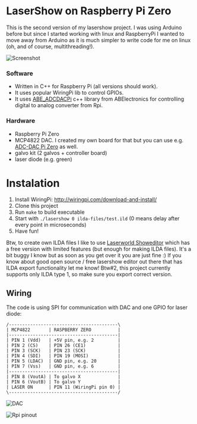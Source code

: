 # LaserShow on Raspberry Pi Zero

This is the second version of my lasershow project. I was using Arduino before but since I started working with linux and RaspberryPi I wanted to move away from Arduino as it is much simpler to write code for me on linux (oh, and of course, multithreading!).

![Screenshot](https://raw.githubusercontent.com/tteskac/rpi-lasershow/master/laserpi.jpg)

### Software
- Written in C++ for Raspberry Pi (all versions should work).
- It uses popular WiringPi lib to control GPIOs.
- It uses [ABE_ADCDACPi](https://github.com/abelectronicsuk/ABElectronics_CPP_Libraries/tree/master/ADCDACPi) c++ library from ABElectronics for controlling digital to analog converter from Rpi.

### Hardware
- Raspberry Pi Zero
- MCP4822 DAC. I created my own board for that but you can use e.g. [ADC-DAC Pi Zero](https://pinout.xyz/pinout/adc_dac_pi_zero) as well.
- galvo kit (2 galvos + controller board)
- laser diode (e.g. green)

# Instalation
1) Install WiringPi: http://wiringpi.com/download-and-install/
2) Clone this project
3) Run ```make``` to build executable
4) Start with ```./lasershow 0 ilda-files/test.ild``` (0 means delay after every point in microseconds)
5) Have fun!

Btw, to create own ILDA files I like to use [Laserworld Showeditor](https://www.showeditor.com/en/features/showeditor-free.html) which has a free version with limited features (but enough for making ILDA files). It's a bit buggy I know but as soon as you get over it you are just fine :) If you know about good open source / free lasershow editor out there that has ILDA export functionality let me know!
Btw#2, this project currently supports only ILDA type 1, so make sure you export correct version.

## Wiring
The code is using SPI for communication with DAC and one GPIO for laser diode:
```
/-----------------------------------------\
| MCP4822       | RASPBERRY ZERO          |
|-----------------------------------------|
| PIN 1 (Vdd)   | +5V pin, e.g. 2         |
| PIN 2 (CS)    | PIN 26 (CE1)            |
| PIN 3 (SCK)   | PIN 23 (SCK)            |
| PIN 4 (SDI)   | PIN 19 (MOSI)           |
| PIN 5 (LDAC)  | GND pin, e.g. 20        |
| PIN 7 (Vss)   | GND pin, e.g. 6         |
|-----------------------------------------|
| PIN 8 (VoutA) | To galvo X              |
| PIN 6 (VoutB) | To galvo Y              |
| LASER ON      | PIN 11 (WiringPi pin 0) |
\-----------------------------------------/
```

![DAC](https://raw.githubusercontent.com/tteskac/rpi-lasershow/master/mcp48x2.png)

![Rpi pinout](https://docs.particle.io/assets/images/pi-pinout-diagram-01.png)
